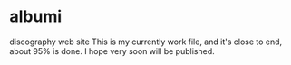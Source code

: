 # albumi
discography web site
This is my currently work file, and it's close to end, about 95% is done. I hope very soon will be published.

